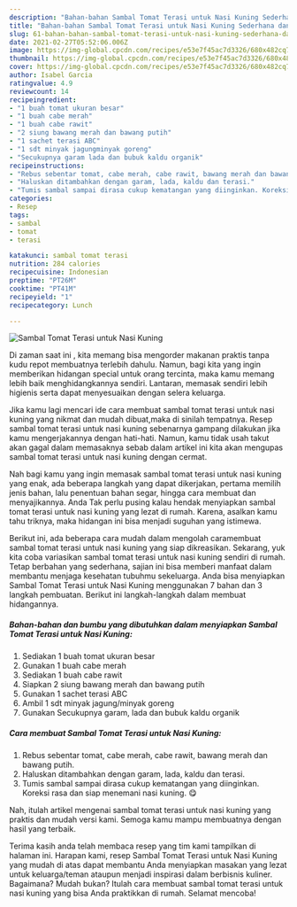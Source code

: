 ```yaml
---
description: "Bahan-bahan Sambal Tomat Terasi untuk Nasi Kuning Sederhana dan Mudah Dibuat"
title: "Bahan-bahan Sambal Tomat Terasi untuk Nasi Kuning Sederhana dan Mudah Dibuat"
slug: 61-bahan-bahan-sambal-tomat-terasi-untuk-nasi-kuning-sederhana-dan-mudah-dibuat
date: 2021-02-27T05:52:06.006Z
image: https://img-global.cpcdn.com/recipes/e53e7f45ac7d3326/680x482cq70/sambal-tomat-terasi-untuk-nasi-kuning-foto-resep-utama.jpg
thumbnail: https://img-global.cpcdn.com/recipes/e53e7f45ac7d3326/680x482cq70/sambal-tomat-terasi-untuk-nasi-kuning-foto-resep-utama.jpg
cover: https://img-global.cpcdn.com/recipes/e53e7f45ac7d3326/680x482cq70/sambal-tomat-terasi-untuk-nasi-kuning-foto-resep-utama.jpg
author: Isabel Garcia
ratingvalue: 4.9
reviewcount: 14
recipeingredient:
- "1 buah tomat ukuran besar"
- "1 buah cabe merah"
- "1 buah cabe rawit"
- "2 siung bawang merah dan bawang putih"
- "1 sachet terasi ABC"
- "1 sdt minyak jagungminyak goreng"
- "Secukupnya garam lada dan bubuk kaldu organik"
recipeinstructions:
- "Rebus sebentar tomat, cabe merah, cabe rawit, bawang merah dan bawang putih."
- "Haluskan ditambahkan dengan garam, lada, kaldu dan terasi."
- "Tumis sambal sampai dirasa cukup kematangan yang diinginkan. Koreksi rasa dan siap menemani nasi kuning. 😋"
categories:
- Resep
tags:
- sambal
- tomat
- terasi

katakunci: sambal tomat terasi 
nutrition: 284 calories
recipecuisine: Indonesian
preptime: "PT26M"
cooktime: "PT41M"
recipeyield: "1"
recipecategory: Lunch

---
```



![Sambal Tomat Terasi untuk Nasi Kuning](https://img-global.cpcdn.com/recipes/e53e7f45ac7d3326/680x482cq70/sambal-tomat-terasi-untuk-nasi-kuning-foto-resep-utama.jpg)

Di zaman  saat ini , kita memang bisa mengorder makanan praktis tanpa kudu repot membuatnya terlebih dahulu. Namun, bagi kita yang ingin memberikan hidangan special untuk orang tercinta, maka kamu memang lebih baik menghidangkannya sendiri. Lantaran, memasak sendiri lebih higienis serta dapat menyesuaikan dengan selera keluarga.

Jika kamu lagi mencari ide cara membuat sambal tomat terasi untuk nasi kuning yang nikmat dan mudah dibuat,maka di sinilah tempatnya. Resep sambal tomat terasi untuk nasi kuning  sebenarnya gampang dilakukan jika kamu mengerjakannya dengan hati-hati. Namun, kamu tidak usah takut akan gagal dalam memasaknya 
sebab dalam artikel ini kita akan mengupas sambal tomat terasi untuk nasi kuning dengan cermat.  



Nah bagi kamu yang ingin memasak sambal tomat terasi untuk nasi kuning yang enak, ada beberapa langkah yang dapat dikerjakan, pertama memilih jenis bahan, lalu penentuan bahan segar, hingga cara membuat dan menyajikannya. Anda Tak perlu pusing kalau hendak menyiapkan sambal tomat terasi untuk nasi kuning yang lezat di rumah. Karena, asalkan kamu  tahu triknya, maka hidangan ini bisa menjadi suguhan yang istimewa.

Berikut ini, ada beberapa cara mudah dalam mengolah caramembuat sambal tomat terasi untuk nasi kuning yang siap dikreasikan. Sekarang, yuk kita coba variasikan sambal tomat terasi untuk nasi kuning sendiri di rumah. Tetap berbahan yang sederhana, sajian ini bisa memberi manfaat dalam membantu menjaga kesehatan tubuhmu sekeluarga. Anda bisa menyiapkan Sambal Tomat Terasi untuk Nasi Kuning menggunakan 7 bahan dan 3 langkah pembuatan. Berikut ini langkah-langkah dalam membuat hidangannya.

<!--inarticleads1-->

##### Bahan-bahan dan bumbu yang dibutuhkan dalam menyiapkan Sambal Tomat Terasi untuk Nasi Kuning:

1. Sediakan 1 buah tomat ukuran besar
1. Gunakan 1 buah cabe merah
1. Sediakan 1 buah cabe rawit
1. Siapkan 2 siung bawang merah dan bawang putih
1. Gunakan 1 sachet terasi ABC
1. Ambil 1 sdt minyak jagung/minyak goreng
1. Gunakan Secukupnya garam, lada dan bubuk kaldu organik




<!--inarticleads2-->

##### Cara membuat Sambal Tomat Terasi untuk Nasi Kuning:

1. Rebus sebentar tomat, cabe merah, cabe rawit, bawang merah dan bawang putih.
1. Haluskan ditambahkan dengan garam, lada, kaldu dan terasi.
1. Tumis sambal sampai dirasa cukup kematangan yang diinginkan. Koreksi rasa dan siap menemani nasi kuning. 😋




Nah, itulah artikel mengenai  sambal tomat terasi untuk nasi kuning  yang praktis dan mudah versi kami. Semoga kamu mampu membuatnya dengan hasil yang terbaik. 

Terima kasih anda telah membaca resep yang tim kami tampilkan di halaman ini. Harapan kami, resep  Sambal Tomat Terasi untuk Nasi Kuning yang mudah di atas dapat membantu Anda menyiapkan masakan yang lezat untuk keluarga/teman ataupun menjadi inspirasi dalam berbisnis kuliner. Bagaimana? Mudah bukan? Itulah cara membuat sambal tomat terasi untuk nasi kuning yang bisa Anda praktikkan di rumah. Selamat mencoba!

